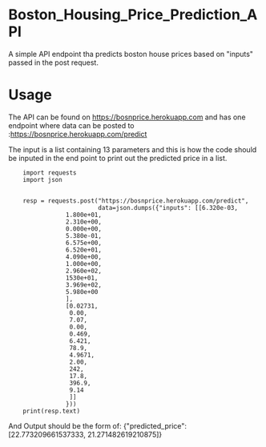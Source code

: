 # Boston_Housing_Price_Prediction_API

A simple API endpoint tha predicts boston house prices based on "inputs" passed in the post request.

# Usage
The API can be found on https://bosnprice.herokuapp.com and has one endpoint where data can be posted to :https://bosnprice.herokuapp.com/predict

The input is a list containing 13 parameters and this is how the code should be inputed in the end point to print out the predicted price in a list.

        import requests
        import json


        resp = requests.post("https://bosnprice.herokuapp.com/predict", 
                             data=json.dumps({"inputs": [[6.320e-03,
                    1.800e+01,
                    2.310e+00,
                    0.000e+00,
                    5.380e-01,
                    6.575e+00,
                    6.520e+01,
                    4.090e+00,
                    1.000e+00,
                    2.960e+02,
                    1530e+01,
                    3.969e+02,
                    5.980e+00
                    ],
                    [0.02731,
                     0.00,
                     7.07,
                     0.00,
                     0.469,
                     6.421,
                     78.9,
                     4.9671,
                     2.00,
                     242,
                     17.8,
                     396.9,
                     9.14
                     ]]
                    }))
        print(resp.text)

And Output should be the form of: 
        {"predicted_price": [22.773209661537333, 21.271482619210875]}
